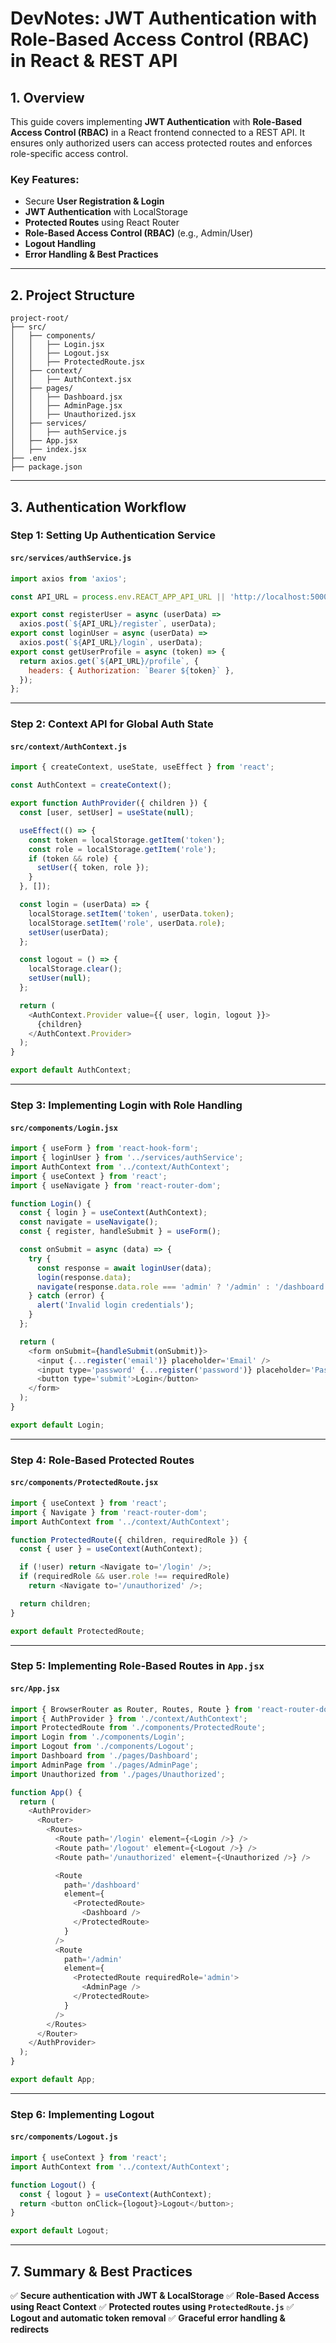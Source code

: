 # **DevNotes: JWT Authentication with Role-Based Access Control (RBAC) in React & REST API**

## **1. Overview**

This guide covers implementing **JWT Authentication** with **Role-Based Access Control (RBAC)** in a React frontend connected to a REST API. It ensures only authorized users can access protected routes and enforces role-specific access control.

### **Key Features:**

- Secure **User Registration & Login**
- **JWT Authentication** with LocalStorage
- **Protected Routes** using React Router
- **Role-Based Access Control (RBAC)** (e.g., Admin/User)
- **Logout Handling**
- **Error Handling & Best Practices**

---

## **2. Project Structure**

```
project-root/
├── src/
│   ├── components/
│   │   ├── Login.jsx
│   │   ├── Logout.jsx
│   │   ├── ProtectedRoute.jsx
│   ├── context/
│   │   ├── AuthContext.jsx
│   ├── pages/
│   │   ├── Dashboard.jsx
│   │   ├── AdminPage.jsx
│   │   ├── Unauthorized.jsx
│   ├── services/
│   │   ├── authService.js
│   ├── App.jsx
│   ├── index.jsx
├── .env
├── package.json
```

---

## **3. Authentication Workflow**

### **Step 1: Setting Up Authentication Service**

#### **`src/services/authService.js`**

```js
import axios from 'axios';

const API_URL = process.env.REACT_APP_API_URL || 'http://localhost:5000';

export const registerUser = async (userData) =>
  axios.post(`${API_URL}/register`, userData);
export const loginUser = async (userData) =>
  axios.post(`${API_URL}/login`, userData);
export const getUserProfile = async (token) => {
  return axios.get(`${API_URL}/profile`, {
    headers: { Authorization: `Bearer ${token}` },
  });
};
```

---

### **Step 2: Context API for Global Auth State**

#### **`src/context/AuthContext.js`**

```js
import { createContext, useState, useEffect } from 'react';

const AuthContext = createContext();

export function AuthProvider({ children }) {
  const [user, setUser] = useState(null);

  useEffect(() => {
    const token = localStorage.getItem('token');
    const role = localStorage.getItem('role');
    if (token && role) {
      setUser({ token, role });
    }
  }, []);

  const login = (userData) => {
    localStorage.setItem('token', userData.token);
    localStorage.setItem('role', userData.role);
    setUser(userData);
  };

  const logout = () => {
    localStorage.clear();
    setUser(null);
  };

  return (
    <AuthContext.Provider value={{ user, login, logout }}>
      {children}
    </AuthContext.Provider>
  );
}

export default AuthContext;
```

---

### **Step 3: Implementing Login with Role Handling**

#### **`src/components/Login.jsx`**

```js
import { useForm } from 'react-hook-form';
import { loginUser } from '../services/authService';
import AuthContext from '../context/AuthContext';
import { useContext } from 'react';
import { useNavigate } from 'react-router-dom';

function Login() {
  const { login } = useContext(AuthContext);
  const navigate = useNavigate();
  const { register, handleSubmit } = useForm();

  const onSubmit = async (data) => {
    try {
      const response = await loginUser(data);
      login(response.data);
      navigate(response.data.role === 'admin' ? '/admin' : '/dashboard');
    } catch (error) {
      alert('Invalid login credentials');
    }
  };

  return (
    <form onSubmit={handleSubmit(onSubmit)}>
      <input {...register('email')} placeholder='Email' />
      <input type='password' {...register('password')} placeholder='Password' />
      <button type='submit'>Login</button>
    </form>
  );
}

export default Login;
```

---

### **Step 4: Role-Based Protected Routes**

#### **`src/components/ProtectedRoute.jsx`**

```js
import { useContext } from 'react';
import { Navigate } from 'react-router-dom';
import AuthContext from '../context/AuthContext';

function ProtectedRoute({ children, requiredRole }) {
  const { user } = useContext(AuthContext);

  if (!user) return <Navigate to='/login' />;
  if (requiredRole && user.role !== requiredRole)
    return <Navigate to='/unauthorized' />;

  return children;
}

export default ProtectedRoute;
```

---

### **Step 5: Implementing Role-Based Routes in `App.jsx`**

#### **`src/App.jsx`**

```js
import { BrowserRouter as Router, Routes, Route } from 'react-router-dom';
import { AuthProvider } from './context/AuthContext';
import ProtectedRoute from './components/ProtectedRoute';
import Login from './components/Login';
import Logout from './components/Logout';
import Dashboard from './pages/Dashboard';
import AdminPage from './pages/AdminPage';
import Unauthorized from './pages/Unauthorized';

function App() {
  return (
    <AuthProvider>
      <Router>
        <Routes>
          <Route path='/login' element={<Login />} />
          <Route path='/logout' element={<Logout />} />
          <Route path='/unauthorized' element={<Unauthorized />} />

          <Route
            path='/dashboard'
            element={
              <ProtectedRoute>
                <Dashboard />
              </ProtectedRoute>
            }
          />
          <Route
            path='/admin'
            element={
              <ProtectedRoute requiredRole='admin'>
                <AdminPage />
              </ProtectedRoute>
            }
          />
        </Routes>
      </Router>
    </AuthProvider>
  );
}

export default App;
```

---

### **Step 6: Implementing Logout**

#### **`src/components/Logout.js`**

```js
import { useContext } from 'react';
import AuthContext from '../context/AuthContext';

function Logout() {
  const { logout } = useContext(AuthContext);
  return <button onClick={logout}>Logout</button>;
}

export default Logout;
```

---

## **7. Summary & Best Practices**

✅ **Secure authentication with JWT & LocalStorage**
✅ **Role-Based Access using React Context**
✅ **Protected routes using `ProtectedRoute.js`**
✅ **Logout and automatic token removal**
✅ **Graceful error handling & redirects**

